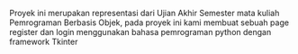 Proyek ini merupakan representasi dari Ujian Akhir Semester mata kuliah Pemrograman Berbasis Objek, pada proyek ini kami membuat sebuah page register dan login menggunakan bahasa pemrograman python dengan framework Tkinter 

